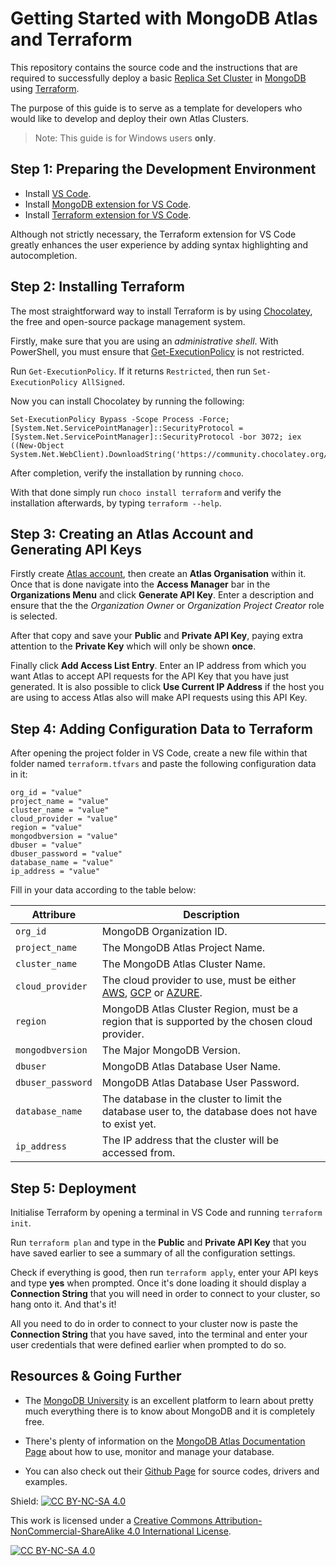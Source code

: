 # Getting Started with MongoDB Atlas and Terraform

This repository contains the source code and the instructions that are required to successfully deploy a basic [Replica Set Cluster](https://docs.atlas.mongodb.com/view-replica-set-metrics/) in [MongoDB](https://www.mongodb.com/what-is-mongodb) using [Terraform](https://www.terraform.io/).

The purpose of this guide is to serve as a template for developers who would like to develop and deploy their own Atlas Clusters.

> Note: This guide is for Windows users **only**.

## **Step 1: Preparing the Development Environment**
- Install [VS Code](https://code.visualstudio.com/download).
- Install [MongoDB extension for VS Code](https://marketplace.visualstudio.com/items?itemName=mongodb.mongodb-vscode).
- Install [Terraform extension for VS Code](https://marketplace.visualstudio.com/items?itemName=HashiCorp.terraform). 

Although not strictly necessary, the Terraform extension for VS Code greatly enhances the user experience by adding syntax highlighting and autocompletion.

## **Step 2: Installing Terraform**
The most straightforward way to install Terraform is by using [Chocolatey](https://chocolatey.org/), the free and open-source package management system.

Firstly, make sure that you are using an *administrative shell*. With PowerShell, you must ensure that [Get-ExecutionPolicy](https://docs.microsoft.com/en-gb/powershell/module/microsoft.powershell.core/about/about_execution_policies?view=powershell-7.1) is not restricted. 

Run `Get-ExecutionPolicy`. If it returns `Restricted`, then run `Set-ExecutionPolicy AllSigned`.

Now you can install Chocolatey by running the following:
```
Set-ExecutionPolicy Bypass -Scope Process -Force; [System.Net.ServicePointManager]::SecurityProtocol = [System.Net.ServicePointManager]::SecurityProtocol -bor 3072; iex ((New-Object System.Net.WebClient).DownloadString('https://community.chocolatey.org/install.ps1'))
```

After completion, verify the installation by running `choco`.

With that done simply run `choco install terraform` and verify the installation afterwards, by typing `terraform --help`.

## **Step 3: Creating an Atlas Account and Generating API Keys**

Firstly create [Atlas account](https://account.mongodb.com/account/register?tck=docs_atlas), then create an **Atlas Organisation** within it. Once that is done navigate into the **Access Manager** bar in the **Organizations Menu** and click **Generate API Key**. Enter a description and ensure that the the *Organization Owner* or *Organization Project Creator* role is selected.

After that copy and save your **Public** and **Private API Key**, paying extra attention to the **Private Key** which will only be shown **once**.

Finally click **Add Access List Entry**. Enter an IP address from which you want Atlas to accept API requests for the API Key that you have just generated.
It is also possible to click **Use Current IP Address** if the host you are using to access Atlas also will make API requests using this API Key.



## **Step 4: Adding Configuration Data to Terraform**
After opening the project folder in VS Code, create a new file within that folder named `terraform.tfvars` and paste the following configuration data in it:

```
org_id = "value"
project_name = "value"
cluster_name = "value"
cloud_provider = "value"
region = "value"
mongodbversion = "value"
dbuser = "value"
dbuser_password = "value"
database_name = "value"
ip_address = "value"
```
Fill in your data according to the table below:

| Attribure            | Description              |
| ---------            | -----                    |
| `org_id`             | MongoDB Organization ID. |
| `project_name`       | The MongoDB Atlas Project Name. |
| `cluster_name`       | The MongoDB Atlas Cluster Name. |
| `cloud_provider`     | The cloud provider to use, must be either [AWS](https://aws.amazon.com/), [GCP](https://cloud.google.com/gcp?utm_source=google&utm_medium=cpc&utm_campaign=emea-gr-all-en-bkws-all-all-trial-e-gcp-1010042&utm_content=text-ad-none-any-DEV_c-CRE_501834844532-ADGP_Hybrid%20%7C%20BKWS%20-%20EXA%20%7C%20Txt%20~%20GCP%20~%20General%23v2-KWID_43700061559683581-aud-606988878174%3Akwd-26415313501-userloc_9067712&utm_term=KW_google%20cloud%20platform-NET_g-PLAC_&gclid=CjwKCAjw95yJBhAgEiwAmRrutHnCPQ6lMfRLvEI2oD8uu7rT8xwiiPtyMpJrBszsWJnDT4_rn64D6RoCdt8QAvD_BwE&gclsrc=aw.ds) or [AZURE](https://azure.microsoft.com/en-us/). |   
| `region`             | MongoDB Atlas Cluster Region, must be a region that is supported by the chosen cloud provider. | 
| `mongodbversion`     | The Major MongoDB Version. |
| `dbuser`             | MongoDB Atlas Database User Name. |
| `dbuser_password`    | MongoDB Atlas Database User Password. |
| `database_name`      | The database in the cluster to limit the database user to, the database does not have to exist yet. |
| `ip_address`         | The IP address that the cluster will be accessed from. |

## **Step 5: Deployment**
Initialise Terraform by opening  a terminal in VS Code and running `terraform init`.

Run `terraform plan` and type in the **Public** and **Private API Key** that you have saved earlier to see a summary of all the configuration settings.

Check if everything is good, then run `terraform apply`, enter your API keys and type **yes** when prompted. Once it's done loading it should display a **Connection String** that you will need in order to connect to your cluster, so hang onto it. And that's it! 

All you need to do in order to connect to your cluster now is paste the **Connection String** that you have saved, into the terminal and enter your user credentials that were defined earlier when prompted to do so.

## **Resources & Going Further**
- The [MongoDB University](https://university.mongodb.com/) is an excellent platform to learn about pretty much everything there is to know about MongoDB and it is completely free.

- There's plenty of information on the [MongoDB Atlas Documentation Page](https://docs.atlas.mongodb.com/) about how to use, monitor and manage your database.

- You can also check out their [Github Page](https://github.com/mongodb) for source codes, drivers and examples.


Shield: [![CC BY-NC-SA 4.0][cc-by-nc-sa-shield]][cc-by-nc-sa]

This work is licensed under a
[Creative Commons Attribution-NonCommercial-ShareAlike 4.0 International License][cc-by-nc-sa].

[![CC BY-NC-SA 4.0][cc-by-nc-sa-image]][cc-by-nc-sa]

[cc-by-nc-sa]: http://creativecommons.org/licenses/by-nc-sa/4.0/
[cc-by-nc-sa-image]: https://licensebuttons.net/l/by-nc-sa/4.0/88x31.png
[cc-by-nc-sa-shield]: https://img.shields.io/badge/License-CC%20BY--NC--SA%204.0-lightgrey.svg
